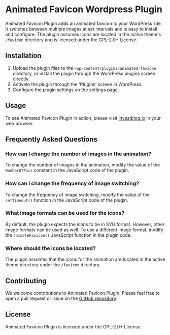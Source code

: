# Animated Favicon Wordpress Plugin

Animated Favicon Plugin adds an animated favicon to your WordPress site. It switches between multiple images at set intervals and is easy to install and configure. The plugin assumes icons are located in the active theme's `/favicon` directory and is licensed under the GPL-2.0+ License.

## Installation

1. Upload the plugin files to the `/wp-content/plugins/animated-favicon` directory, or install the plugin through the WordPress plugins screen directly.
2. Activate the plugin through the 'Plugins' screen in WordPress.
3. Configure the plugin settings on the settings page.

## Usage

To see Animated Favicon Plugin in action, please visit [investblog.io](https://investblog.io) in your web browser.

## Frequently Asked Questions

### How can I change the number of images in the animation?

To change the number of images in the animation, modify the value of the `NumberOfPics` constant in the JavaScript code of the plugin.

### How can I change the frequency of image switching?

To change the frequency of image switching, modify the value of the `setTimeout()` function in the JavaScript code of the plugin.

### What image formats can be used for the icons?

By default, the plugin expects the icons to be in SVG format. However, other image formats can be used as well. To use a different image format, modify the `animateFavicon()` JavaScript function in the plugin code.

### Where should the icons be located?

The plugin assumes that the icons for the animation are located in the active theme directory under the `/favicon` directory.

## Contributing

We welcome contributions to Animated Favicon Plugin. Please feel free to open a pull request or issue on the [GitHub repository](https://github.com/your-username/animated-favicon).

## License

Animated Favicon Plugin is licensed under the GPL-2.0+ License.
